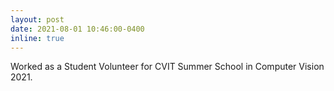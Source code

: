 ```yaml
---
layout: post
date: 2021-08-01 10:46:00-0400
inline: true
---
```


Worked as a Student Volunteer for CVIT Summer School in Computer Vision 2021.
